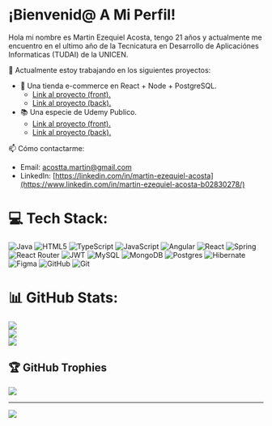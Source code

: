 # ¡Bienvenid@ A Mi Perfil!

Hola mi nombre es Martin Ezequiel Acosta, tengo 21 años y actualmente me encuentro en el ultimo año de la Tecnicatura en Desarrollo de Aplicaciónes Informaticas (TUDAI) de la UNICEN.  

🔭 Actualmente estoy trabajando en los siguientes proyectos:
- 🛒 Una tienda e-commerce en React + Node + PostgreSQL. 
  - [Link al proyecto (front).](https://github.com/MartinEAcosta/gamer-sector-react/)
  - [Link al proyecto (back).](https://github.com/MartinEAcosta/gamersector-backend/)
- 📚 Una especie de Udemy Publico.
  -  [Link al proyecto (front).](https://github.com/MartinEAcosta/seminario-angular/)
  -  [Link al proyecto (back).](https://github.com/MartinEAcosta/seminario-angular-backend/)
  
📫 Cómo contactarme:
- Email: acostta.martin@gmail.com
- LinkedIn: [https://linkedin.com/in/martin-ezequiel-acosta](https://www.linkedin.com/in/martin-ezequiel-acosta-b02830278/)

# 💻 Tech Stack:
![Java](https://img.shields.io/badge/java-%23ED8B00.svg?style=for-the-badge&logo=openjdk&logoColor=white) ![HTML5](https://img.shields.io/badge/html5-%23E34F26.svg?style=for-the-badge&logo=html5&logoColor=white) ![TypeScript](https://img.shields.io/badge/typescript-%23007ACC.svg?style=for-the-badge&logo=typescript&logoColor=white) ![JavaScript](https://img.shields.io/badge/javascript-%23323330.svg?style=for-the-badge&logo=javascript&logoColor=%23F7DF1E) ![Angular](https://img.shields.io/badge/angular-%23DD0031.svg?style=for-the-badge&logo=angular&logoColor=white) ![React](https://img.shields.io/badge/react-%2320232a.svg?style=for-the-badge&logo=react&logoColor=%2361DAFB) ![Spring](https://img.shields.io/badge/spring-%236DB33F.svg?style=for-the-badge&logo=spring&logoColor=white) ![React Router](https://img.shields.io/badge/React_Router-CA4245?style=for-the-badge&logo=react-router&logoColor=white) ![JWT](https://img.shields.io/badge/JWT-black?style=for-the-badge&logo=JSON%20web%20tokens) ![MySQL](https://img.shields.io/badge/mysql-4479A1.svg?style=for-the-badge&logo=mysql&logoColor=white) ![MongoDB](https://img.shields.io/badge/MongoDB-%234ea94b.svg?style=for-the-badge&logo=mongodb&logoColor=white) ![Postgres](https://img.shields.io/badge/postgres-%23316192.svg?style=for-the-badge&logo=postgresql&logoColor=white) ![Hibernate](https://img.shields.io/badge/Hibernate-59666C?style=for-the-badge&logo=Hibernate&logoColor=white) ![Figma](https://img.shields.io/badge/figma-%23F24E1E.svg?style=for-the-badge&logo=figma&logoColor=white) ![GitHub](https://img.shields.io/badge/github-%23121011.svg?style=for-the-badge&logo=github&logoColor=white) ![Git](https://img.shields.io/badge/git-%23F05033.svg?style=for-the-badge&logo=git&logoColor=white)
# 📊 GitHub Stats:
![](https://github-readme-stats.vercel.app/api?username=MartinEAcosta&theme=dark&hide_border=false&include_all_commits=true&count_private=true)<br/>
![](https://nirzak-streak-stats.vercel.app/?user=MartinEAcosta&theme=dark&hide_border=false)<br/>
![](https://github-readme-stats.vercel.app/api/top-langs/?username=MartinEAcosta&theme=dark&hide_border=false&include_all_commits=true&count_private=true&layout=compact)

## 🏆 GitHub Trophies
![](https://github-profile-trophy.vercel.app/?username=MartinEAcosta&theme=radical&no-frame=false&no-bg=true&margin-w=4)

---
[![](https://visitcount.itsvg.in/api?id=MartinEAcosta&icon=0&color=0)](https://visitcount.itsvg.in)


